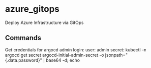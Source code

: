 # azure_gitops
Deploy Azure Infrastructure via GitOps


## Commands
Get credentials for argocd admin login:
user:
admin
secret:
kubectl -n argocd get secret argocd-initial-admin-secret -o jsonpath="{.data.password}" | base64 -d; echo